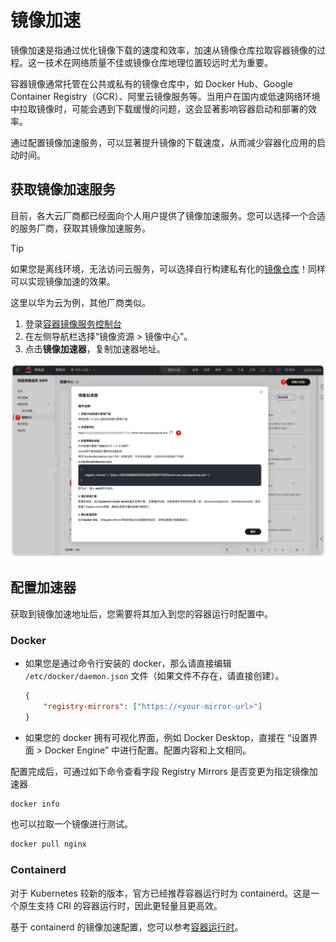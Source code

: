 # 镜像加速

镜像加速是指通过优化镜像下载的速度和效率，加速从镜像仓库拉取容器镜像的过程。这一技术在网络质量不佳或镜像仓库地理位置较远时尤为重要。

容器镜像通常托管在公共或私有的镜像仓库中，如 Docker Hub、Google Container Registry（GCR）、阿里云镜像服务等。当用户在国内或低速网络环境中拉取镜像时，可能会遇到下载缓慢的问题，这会显著影响容器启动和部署的效率。

通过配置镜像加速服务，可以显著提升镜像的下载速度，从而减少容器化应用的启动时间。

## 获取镜像加速服务

目前，各大云厂商都已经面向个人用户提供了镜像加速服务。您可以选择一个合适的服务厂商，获取其镜像加速服务。

> [!TIP]
> 如果您是离线环境，无法访问云服务，可以选择自行构建私有化的[镜像仓库](./offline#私有化镜像仓库)！同样可以实现镜像加速的效果。

这里以华为云为例，其他厂商类似。

1. 登录[容器镜像服务控制台](https://console.huaweicloud.com/swr/#/swr/dashboard)
2. 在左侧导航栏选择“镜像资源 > 镜像中心”。
3. 点击**镜像加速器**，复制加速器地址。

![镜像加速地址申请](../images/swr-mirror.png)

## 配置加速器

获取到镜像加速地址后，您需要将其加入到您的容器运行时配置中。

### Docker

-   如果您是通过命令行安装的 docker，那么请直接编辑 `/etc/docker/daemon.json` 文件（如果文件不存在，请直接创建）。
    ```json
    {
        "registry-mirrors": ["https://<your-mirror-url>"]
    }
    ```
-   如果您的 docker 拥有可视化界面，例如 Docker Desktop，直接在 “设置界面 > Docker Engine” 中进行配置。配置内容和上文相同。

配置完成后，可通过如下命令查看字段 Registry Mirrors 是否变更为指定镜像加速器

```bash
docker info
```

也可以拉取一个镜像进行测试。

```bash
docker pull nginx
```

### Containerd

对于 Kubernetes 较新的版本，官方已经推荐容器运行时为 containerd。这是一个原生支持 CRI 的容器运行时，因此更轻量且更高效。

基于 containerd 的镜像加速配置，您可以参考[容器运行时](./kubernetes/container-running)。
